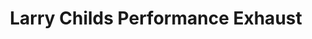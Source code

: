 ---
title: "Larry Childs Performance Exhaust"
url: /enterprise/larry-childs-performance-exhaust/
shop: Autowerkstatt
---